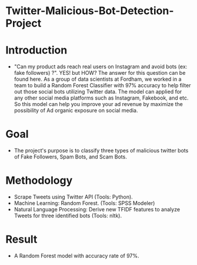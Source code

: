 # Twitter-Malicious-Bot-Detection-Project

# Introduction
- "Can my product ads reach real users on Instagram and avoid bots (ex: fake followers) ?". YES! but HOW? The answer for this question can be found here. As a group of data scientists at Fordham, we worked in a team to build a Random Forest Classifier with 97% accuracy to help filter out those social bots utilizing Twitter data. The model can applied for any other social media platforms such as Instagram, Fakebook, and etc. So this model can help you improve your ad revenue by maximize the possibility of Ad organic exposure on social media. <br>

# Goal
- The project's purpose is to classify three types of malicious twitter bots of Fake Followers, Spam Bots, and Scam Bots. <br>

# Methodology
- Scrape Tweets using Twitter API (Tools: Python).
- Machine Learning: Random Forest. (Tools: SPSS Modeler)<br>
- Natural Language Processing: Derive new TFIDF features to analyze Tweets for three identified bots (Tools: nltk). <br>

# Result
- A Random Forest model with accuracy rate of 97%.
